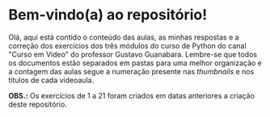 # Bem-vindo(a) ao repositório!

Olá, aqui está contido o conteúdo das aulas, as minhas respostas e a correção dos exercícios dos três módulos do curso de Python do canal "Curso em Vídeo" do professor Gustavo Guanabara. Lembre-se que todos os documentos estão separados em pastas para uma melhor organização e a contagem das aulas segue a numeração presente nas *thumbnails* e nos títulos de cada videoaula.

**OBS.:** Os exercícios de 1 a 21 foram criados em datas anteriores a criação deste repositório.
